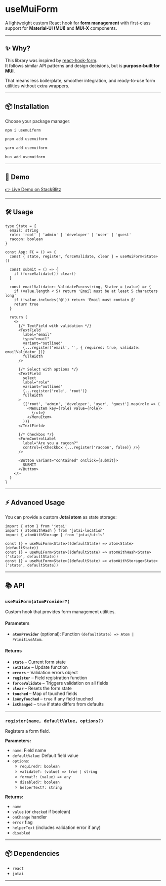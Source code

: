 # useMuiForm

A lightweight custom React hook for **form management** with first-class support for **Material-UI (MUI)** and **MUI-X** components.

---

## ✨ Why?

This library was inspired by [react-hook-form](https://www.npmjs.com/package/react-hook-form).  
It follows similar API patterns and design decisions, but is **purpose-built for MUI**.

That means less boilerplate, smoother integration, and ready-to-use form utilities without extra wrappers.

---

## 📦 Installation

Choose your package manager:

```bash
npm i usemuiform
```

```bash
pnpm add usemuiform
```

```bash
yarn add usemuiform
```

```bash
bun add usemuiform
```

---

## 🚀 Demo

[👉 Live Demo on StackBlitz](https://stackblitz.com/github/mixelburg/usemuiform?file=test%2FApp.tsx)

---

## 🛠️ Usage

```tsx
type State = {
  email: string
  role: 'root' | 'admin' | 'developer' | 'user' | 'guest'
  racoon: boolean
}

const App: FC = () => {
  const { state, register, forceValidate, clear } = useMuiForm<State>()

  const submit = () => {
    if (forceValidate()) clear()
  }

  const emailValidator: ValidateFunc<string, State> = (value) => {
    if (value.length < 5) return 'Email must be at least 5 characters long'
    if (!value.includes('@')) return 'Email must contain @'
    return true
  }

  return (
    <>
      {/* TextField with validation */}
      <TextField
        label="email"
        type="email"
        variant="outlined"
        {...register('email', '', { required: true, validate: emailValidator })}
        fullWidth
      />

      {/* Select with options */}
      <TextField
        select
        label="role"
        variant="outlined"
        {...register('role', 'root')}
        fullWidth
      >
        {['root', 'admin', 'developer', 'user', 'guest'].map(role => (
          <MenuItem key={role} value={role}>
            {role}
          </MenuItem>
        ))}
      </TextField>

      {/* Checkbox */}
      <FormControlLabel
        label="Are you a racoon?"
        control={<Checkbox {...register('racoon', false)} />}
      />

      <Button variant="contained" onClick={submit}>
        SUBMIT
      </Button>
    </>
  )
}
```

---

## ⚡ Advanced Usage

You can provide a custom **Jotai atom** as state storage:

```tsx
import { atom } from 'jotai'
import { atomWithHash } from 'jotai-location'
import { atomWithStorage } from 'jotai/utils'

const {} = useMuiForm<State>((defaultState) => atom<State>(defaultState))
const {} = useMuiForm<State>((defaultState) => atomWithHash<State>('state', defaultState))
const {} = useMuiForm<State>((defaultState) => atomWithStorage<State>('state', defaultState))
```

---

## 📚 API

### `useMuiForm(atomProvider?)`

Custom hook that provides form management utilities.

#### Parameters
- **`atomProvider`** (optional): Function `(defaultState) => Atom | PrimitiveAtom`.

#### Returns
- **`state`** – Current form state
- **`setState`** – Update function
- **`errors`** – Validation errors object
- **`register`** – Field registration function
- **`forceValidate`** – Triggers validation on all fields
- **`clear`** – Resets the form state
- **`touched`** – Map of touched fields
- **`isAnyTouched`** – `true` if any field touched
- **`isChanged`** – `true` if state differs from defaults

---

### `register(name, defaultValue, options?)`

Registers a form field.

**Parameters:**
- `name`: Field name
- `defaultValue`: Default field value
- `options`:
    - `required?: boolean`
    - `validate?: (value) => true | string`
    - `format?: (value) => any`
    - `disabled?: boolean`
    - `helperText?: string`

**Returns:**
- `name`
- `value` (or `checked` if boolean)
- `onChange` handler
- `error` flag
- `helperText` (includes validation error if any)
- `disabled`

---

## 📦 Dependencies

- `react`
- `jotai`

---